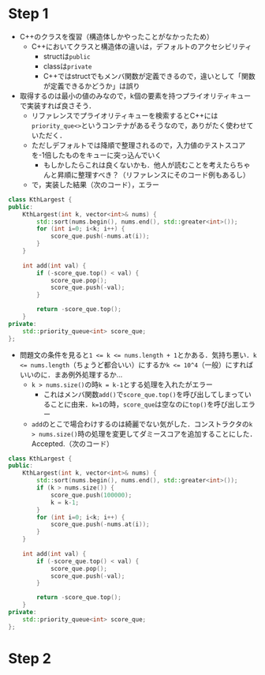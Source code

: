 # Step 1
- C++のクラスを復習（構造体しかやったことがなかったため）
  - C++においてクラスと構造体の違いは，デフォルトのアクセシビリティ
    - structは`public`
    - classは`private`
    - C++ではstructでもメンバ関数が定義できるので，違いとして「関数が定義できるかどうか」は誤り
- 取得するのは最小の値のみなので，k個の要素を持つプライオリティキューで実装すれば良さそう．
  - リファレンスでプライオリティキューを検索するとC++には`priority_que<>`というコンテナがあるそうなので，ありがたく使わせていただく．
  - ただしデフォルトでは降順で整理されるので，入力値のテストスコアを-1倍したものをキューに突っ込んでいく
    - もしかしたらこれは良くないかも．他人が読むことを考えたらちゃんと昇順に整理すべき？（リファレンスにそのコード例もあるし）
  - で，実装した結果（次のコード），エラー
```c++
class KthLargest {
public:
    KthLargest(int k, vector<int>& nums) {
        std::sort(nums.begin(), nums.end(), std::greater<int>());
        for (int i=0; i<k; i++) {
            score_que.push(-nums.at(i));
        }
    }
    
    int add(int val) {
        if (-score_que.top() < val) {
            score_que.pop();
            score_que.push(-val);
        }

        return -score_que.top();
    }
private:
    std::priority_queue<int> score_que;
};
```
- 問題文の条件を見ると`1 <= k <= nums.length + 1`とかある．気持ち悪い．`k <= nums.length`（ちょうど都合いい）にするか`k <= 10^4`（一般）にすればいいのに．まあ例外処理するか...
  - `k > nums.size()`の時`k = k-1`とする処理を入れたがエラー
    - これはメンバ関数`add()`で`score_que.top()`を呼び出してしまっていることに由来．`k=1`の時，`score_que`は空なのに`top()`を呼び出しエラー
  - `add`のとこで場合わけするのは綺麗でない気がした．コンストラクタの`k > nums.size()`時の処理を変更してダミースコアを追加することにした．Accepted.（次のコード）

```c++
class KthLargest {
public:
    KthLargest(int k, vector<int>& nums) {
        std::sort(nums.begin(), nums.end(), std::greater<int>());
        if (k > nums.size()) {
            score_que.push(100000);
            k = k-1;
        }
        for (int i=0; i<k; i++) {
            score_que.push(-nums.at(i));
        }
    }
    
    int add(int val) {
        if (-score_que.top() < val) {
            score_que.pop();
            score_que.push(-val);
        }

        return -score_que.top();
    }
private:
    std::priority_queue<int> score_que;
};
```

# Step 2
